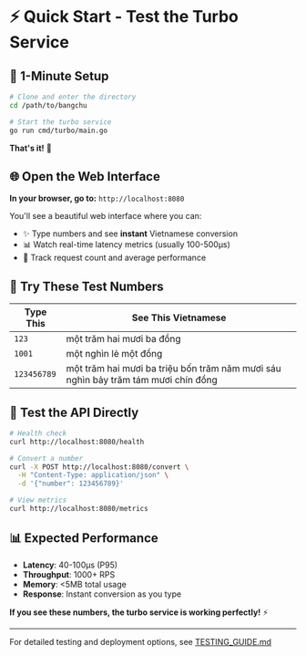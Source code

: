 # ⚡ Quick Start - Test the Turbo Service

## 🚀 **1-Minute Setup**

```bash
# Clone and enter the directory
cd /path/to/bangchu

# Start the turbo service
go run cmd/turbo/main.go
```

**That's it!** 🎉

## 🌐 **Open the Web Interface**

**In your browser, go to:** `http://localhost:8080`

You'll see a beautiful web interface where you can:
- ✨ Type numbers and see **instant** Vietnamese conversion
- 📊 Watch real-time latency metrics (usually 100-500μs)
- 🔢 Track request count and average performance

## 🧪 **Try These Test Numbers**

| Type This | See This Vietnamese |
|-----------|-------------------|
| `123` | một trăm hai mươi ba đồng |
| `1001` | một nghìn lẻ một đồng |
| `123456789` | một trăm hai mươi ba triệu bốn trăm năm mươi sáu nghìn bảy trăm tám mươi chín đồng |

## 🔧 **Test the API Directly**

```bash
# Health check
curl http://localhost:8080/health

# Convert a number
curl -X POST http://localhost:8080/convert \
  -H "Content-Type: application/json" \
  -d '{"number": 123456789}'

# View metrics
curl http://localhost:8080/metrics
```

## 📊 **Expected Performance**

- **Latency**: 40-100μs (P95)
- **Throughput**: 1000+ RPS
- **Memory**: <5MB total usage
- **Response**: Instant conversion as you type

**If you see these numbers, the turbo service is working perfectly!** ⚡

---

For detailed testing and deployment options, see [TESTING_GUIDE.md](TESTING_GUIDE.md)